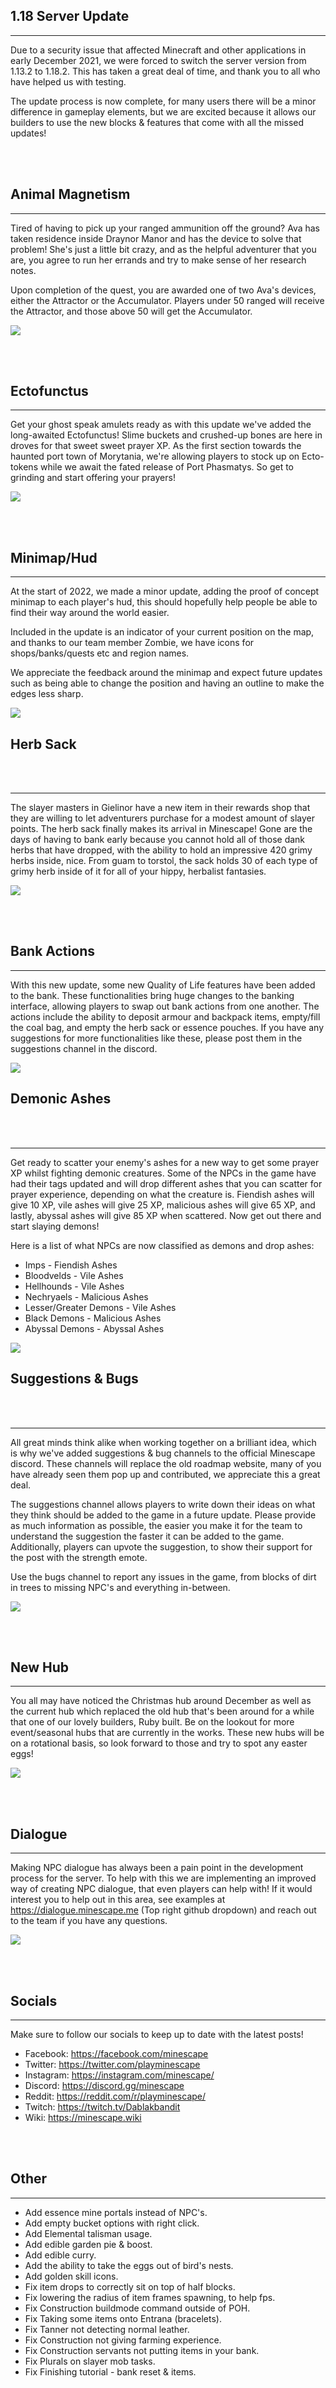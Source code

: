 ## 1.18 Server Update

---

Due to a security issue that affected Minecraft and other applications in early December 2021, we were forced to switch the server version from 1.13.2 to 1.18.2. This has taken a great deal of time, and thank you to all who have helped us with testing.

The update process is now complete, for many users there will be a minor difference in gameplay elements, but we are excited because it allows our builders to use the new blocks & features that come with all the missed updates!

<br>
<br>

## Animal Magnetism

---

Tired of having to pick up your ranged ammunition off the ground? Ava has taken residence inside Draynor Manor and has the device to solve that problem! She's just a little bit crazy, and as the helpful adventurer that you are, you agree to run her errands and try to make sense of her research notes.

Upon completion of the quest, you are awarded one of two Ava's devices, either the Attractor or the Accumulator. Players under 50 ranged will receive the Attractor, and those above 50 will get the Accumulator.

![](/media/blog/image1.jpeg)

<br>
<br>

## Ectofunctus

---

Get your ghost speak amulets ready as with this update we've added the long-awaited Ectofunctus! Slime buckets and crushed-up bones are here in droves for that sweet sweet prayer XP. As the first section towards the haunted port town of Morytania, we're allowing players to stock up on Ecto-tokens while we await the fated release of Port Phasmatys. So get to grinding and start offering your prayers!

![](/media/blog/image2.jpeg)

<br> 
<br>

## Minimap/Hud

---

At the start of 2022, we made a minor update, adding the proof of concept minimap to each player's hud, this should hopefully help people be able to find their way around the world easier.

Included in the update is an indicator of your current position on the map, and thanks to our team member Zombie, we have icons for shops/banks/quests etc and region names.

We appreciate the feedback around the minimap and expect future updates such as being able to change the position and having an outline to make the edges less sharp.

![](/media/blog/image3.gif)

## Herb Sack

<br> 
<br>

---

The slayer masters in Gielinor have a new item in their rewards shop that they are willing to let adventurers purchase for a modest amount of slayer points. The herb sack finally makes its arrival in Minescape! Gone are the days of having to bank early because you cannot hold all of those dank herbs that have dropped, with the ability to hold an impressive 420 grimy herbs inside, nice. From guam to torstol, the sack holds 30 of each type of grimy herb inside of it for all of your hippy, herbalist fantasies.

![](/media/blog/image4.gif)

<br> 
<br>

## Bank Actions

---

With this new update, some new Quality of Life features have been added to the bank. These functionalities bring huge changes to the banking interface, allowing players to swap out bank actions from one another. The actions include the ability to deposit armour and backpack items, empty/fill the coal bag, and empty the herb sack or essence pouches. If you have any suggestions for more functionalities like these, please post them in the suggestions channel in the discord.

![](/media/blog/image5.gif)

## Demonic Ashes

<br> 
<br>

---

Get ready to scatter your enemy's ashes for a new way to get some prayer XP whilst fighting demonic creatures. Some of the NPCs in the game have had their tags updated and will drop different ashes that you can scatter for prayer experience, depending on what the creature is. Fiendish ashes will give 10 XP, vile ashes will give 25 XP, malicious ashes will give 65 XP, and lastly, abyssal ashes will give 85 XP when scattered. Now get out there and start slaying demons!

Here is a list of what NPCs are now classified as demons and drop ashes:

- Imps - Fiendish Ashes
- Bloodvelds - Vile Ashes
- Hellhounds - Vile Ashes
- Nechryaels - Malicious Ashes
- Lesser/Greater Demons - Vile Ashes
- Black Demons - Malicious Ashes
- Abyssal Demons - Abyssal Ashes

![](/media/blog/image6.gif)

## Suggestions & Bugs

<br> 
<br>

---

All great minds think alike when working together on a brilliant idea, which is why we've added suggestions & bug channels to the official Minescape discord. These channels will replace the old roadmap website, many of you have already seen them pop up and contributed, we appreciate this a great deal.

The suggestions channel allows players to write down their ideas on what they think should be added to the game in a future update. Please provide as much information as possible, the easier you make it for the team to understand the suggestion the faster it can be added to the game. Additionally, players can upvote the suggestion, to show their support for the post with the strength emote.

Use the bugs channel to report any issues in the game, from blocks of dirt in trees to missing NPC's and everything in-between.

![](/media/blog/image7.jpeg)

<br> 
<br>

## New Hub

---

You all may have noticed the Christmas hub around December as well as the current hub which replaced the old hub that's been around for a while that one of our lovely builders, Ruby built. Be on the lookout for more event/seasonal hubs that are currently in the works. These new hubs will be on a rotational basis, so look forward to those and try to spot any easter eggs!

![](/media/blog/image8.jpeg)

<br> 
<br>

## Dialogue

---

Making NPC dialogue has always been a pain point in the development process for the server. To help with this we are implementing an improved way of creating NPC dialogue, that even players can help with! If it would interest you to help out in this area, see examples at https://dialogue.minescape.me (Top right github dropdown) and reach out to the team if you have any questions.

![](/media/blog/image9.jpeg)

<br> 
<br>

## Socials

---

Make sure to follow our socials to keep up to date with the latest posts!

- Facebook: https://facebook.com/minescape
- Twitter: https://twitter.com/playminescape
- Instagram: https://instagram.com/minescape/
- Discord: https://discord.gg/minescape
- Reddit: https://reddit.com/r/playminescape/
- Twitch: https://twitch.tv/Dablakbandit
- Wiki: https://minescape.wiki

<br>
<br>

## Other

---

- Add essence mine portals instead of NPC's.
- Add empty bucket options with right click.
- Add Elemental talisman usage.
- Add edible garden pie & boost.
- Add edible curry.
- Add the ability to take the eggs out of bird's nests.
- Add golden skill icons.
- Fix item drops to correctly sit on top of half blocks.
- Fix lowering the radius of item frames spawning, to help fps.
- Fix Construction buildmode command outside of POH.
- Fix Taking some items onto Entrana (bracelets).
- Fix Tanner not detecting normal leather.
- Fix Construction not giving farming experience.
- Fix Construction servants not putting items in your bank.
- Fix Plurals on slayer mob tasks.
- Fix Finishing tutorial - bank reset & items.
